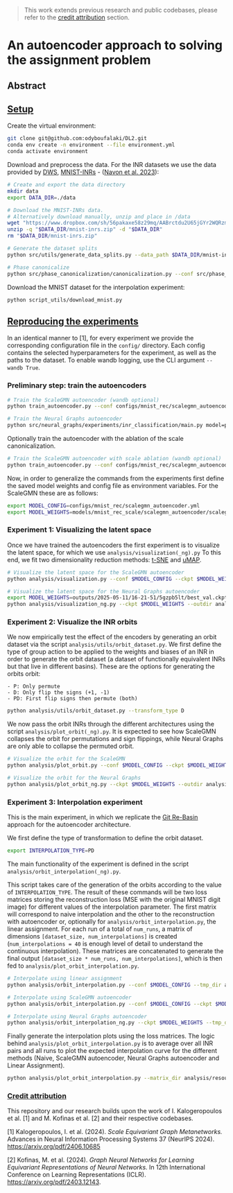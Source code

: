 > This work extends previous research and public codebases, please refer to the [credit attribution](#credit-attribution) section.


# An autoencoder approach to solving the assignment problem
<!-- Link to the paper: [[Title of our paper](https://arxiv.org/)] -->
## Abstract


## [Setup](#setup)
Create the virtual environment:
```bash
git clone git@github.com:odyboufalaki/DL2.git
conda env create -n environment --file environment.yml
conda activate environment
```

Download and preprocess the data.
For the INR datasets we use the data provided by [DWS](https://github.com/AvivNavon/DWSNets), [MNIST-INRs](https://www.dropbox.com/sh/56pakaxe58z29mq/AABtWNkRYroLYe_cE3c90DXVa?dl=0&preview=mnist-inrs.zip) - ([Navon et al. 2023](https://arxiv.org/abs/2301.12780)):
```bash
# Create and export the data directory
mkdir data
export DATA_DIR=./data

# Download the MNIST-INRs data.
# Alternatively download manually, unzip and place in /data
wget "https://www.dropbox.com/sh/56pakaxe58z29mq/AABrctdu2U65jGYr2WQRzmMna/mnist-inrs.zip?dl=0" -O "$DATA_DIR/mnist-inrs.zip"
unzip -q "$DATA_DIR/mnist-inrs.zip" -d "$DATA_DIR"
rm "$DATA_DIR/mnist-inrs.zip"

# Generate the dataset splits
python src/utils/generate_data_splits.py --data_path $DATA_DIR/mnist-inrs --save_path $DATA_DIR/mnist-inrs

# Phase canonicalize
python src/phase_canonicalization/canonicalization.py --conf src/phase_canonicalization/mnist.yml
```
Download the MNIST dataset for the interpolation experiment:
```bash 
python script_utils/download_mnist.py
```

## [Reproducing the experiments](#experiments)
In an identical manner to [1], for every experiment we provide the corresponding configuration file in the `config/` directory.
Each config contains the selected hyperparameters for the experiment, as well as the paths to the dataset.
To enable wandb logging, use the CLI argument `--wandb True`.
### Preliminary step: train the autoencoders
```bash
# Train the ScaleGMN autoencoder (wandb optional)
python train_autoencoder.py --conf configs/mnist_rec/scalegmn_autoencoder.yml --wandb True
```

```bash
# Train the Neural Graphs autoencoder
python src/neural_graphs/experiments/inr_classification/main.py model=pna data=mnist
```

Optionally train the autoencoder with the ablation of the scale canonicalization.

```bash
# Train the ScaleGMN autoencoder with scale ablation (wandb optional)
python train_autoencoder.py --conf configs/mnist_rec/scalegmn_autoencoder_ablation.yml --wandb True
```

Now, in order to generalize the commands from the experiments first define the saved model weights and config file as environment variables. For the ScaleGMN these are as follows:
```bash
export MODEL_CONFIG=configs/mnist_rec/scalegmn_autoencoder.yml
export MODEL_WEIGHTS=models/mnist_rec_scale/scalegmn_autoencoder/scalegmn_autoencoder_mnist_rec.pt
```

### Experiment 1: Visualizing the latent space
Once we have trained the autoencoders the first experiment is to visualize the latent space, for which we use `analysis/visualization(_ng).py`
To this end, we fit two dimensionality reduction methods: [t-SNE](https://www.jmlr.org/papers/volume9/vandermaaten08a/vandermaaten08a.pdf) and [uMAP](https://arxiv.org/pdf/1802.03426).
```bash
# Visualize the latent space for the ScaleGMN autoencoder
python analysis/visualization.py --conf $MODEL_CONFIG --ckpt $MODEL_WEIGHTS --outdir analysis/resources/visualization --seed 0
```

```bash
# Visualize the latent space for the Neural Graphs autoencoder
export MODEL_WEIGHTS=outputs/2025-05-11/16-21-51/5gzpb5lt/best_val.ckpt 
python analysis/visualization_ng.py --ckpt $MODEL_WEIGHTS --outdir analysis/resources/visualization --seed 0
```

### Experiment 2: Visualize the INR orbits
We now empirically test the effect of the encoders by generating an orbit dataset via the script `analysis/utils/orbit_dataset.py`.
We first define the type of group action to be applied to the weights and biases of an INR in order to generate the orbit dataset (a dataset of functionally equivalent INRs but that live in different basins).
These are the options for generating the orbits orbit:

    - P: Only permute
    - D: Only flip the signs (+1, -1)
    - PD: First flip signs then permute (both)

```bash
python analysis/utils/orbit_dataset.py --transform_type D
```

We now pass the orbit INRs through the different architectures using the script `analysis/plot_orbit(_ng).py`.
It is expected to see how ScaleGMN collapses the orbit for permutations and sign flippings, while Neural Graphs are only able to collapse the permuted orbit.
```bash
# Visualize the orbit for the ScaleGMN 
python analysis/plot_orbit.py --conf $MODEL_CONFIG --ckpt $MODEL_WEIGHTS --outdir analysis/resources/visualization

```

```bash
# Visualize the orbit for the Neural Graphs
python analysis/plot_orbit_ng.py --ckpt $MODEL_WEIGHTS --outdir analysis/resources/visualization

```

### Experiment 3: Interpolation experiment

This is the main experiment, in which we replicate the [Git Re-Basin](https://arxiv.org/pdf/2209.04836) approach for the autoencoder architecture.

We first define the type of transformation to define the orbit dataset.
```bash
export INTERPOLATION_TYPE=PD
```

The main functionality of the experiment is defined in the script `analysis/orbit_interpolation(_ng).py`.

This script takes care of the generation of the orbits according to the value of `INTERPOLATION_TYPE`.
The result of these commands will be two loss matrices storing the reconstruction loss (MSE with the original MNIST digit image) for different values of the interpolation parameter.
The first matrix will correspond to naive interpolation and the other to the reconstruction with autoencoder or, optionally for `analysis/orbit_interpolation.py`, the linear assignment.
For each run of a total of `num_runs`, a matrix of dimensions `[dataset_size, num_interpolations]` is created (`num_interpolations = 40` is enough level of detail to understand the continuous interpolation).
These matrices are concatenated to generate the final output `[dataset_size * num_runs, num_interpolations]`, which is then fed to `analysis/plot_orbit_interpolation.py`.


```bash
# Interpolate using linear assignment
python analysis/orbit_interpolation.py --conf $MODEL_CONFIG --tmp_dir analysis/tmp_dir --dataset_size 512 --split test --seed 0 --num_runs 10 --perturbation 0.005 --linear_assignment $INTERPOLATION_TYPE --orbit_transformation $INTERPOLATION_TYPE --save_matrices
```

```bash
# Interpolate using ScaleGMN autoencoder
python analysis/orbit_interpolation.py --conf $MODEL_CONFIG --ckpt $MODEL_WEIGHTS --tmp_dir analysis/tmp_dir --dataset_size 512 --split test --seed 0 --num_runs 10 --perturbation 0.005 --orbit_transformation $INTERPOLATION_TYPE --save_matrices
```

```bash
# Interpolate using Neural Graphs autoencoder
python analysis/orbit_interpolation_ng.py --ckpt $MODEL_WEIGHTS --tmp_dir analysis/tmp_dir --dataset_size 512 --split test --seed 0 --num_runs 10 --perturbation 0.005 --orbit_transformation $INTERPOLATION_TYPE --save_matrices
```

Finally generate the interpolation plots using the loss matrices.
The logic behind `analysis/plot_orbit_interpolation.py` is to average over all INR pairs and all runs to plot the expected interpolation curve for the different methods (Naive, ScaleGMN autoencoder, Neural Graphs autoencoder and Linear Assignment).
```bash
python analysis/plot_orbit_interpolation.py --matrix_dir analysis/resources/interpolation/matrices --output_dir analysis/resources/interpolation
```

### [Credit attribution](#credit-attribution)
This repository and our research builds upon the work of I. Kalogeropoulos et al. [1] and M. Kofinas et al. [2] and their respective codebases.


[1] Kalogeropoulos, I. et al. (2024). *Scale Equivariant Graph Metanetworks.* Advances in Neural Information Processing Systems 37 (NeurIPS 2024). https://arxiv.org/pdf/2406.10685

[2] Kofinas, M. et al. (2024). *Graph Neural Networks for Learning Equivariant Representations of Neural Networks.* In 12th International Conference on Learning Representations (ICLR). https://arxiv.org/pdf/2403.12143.
